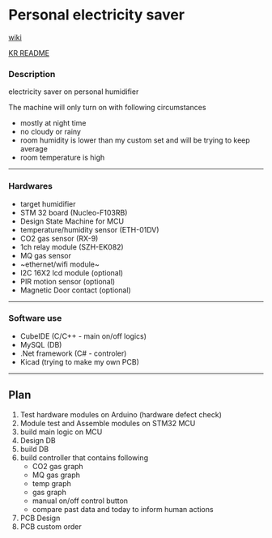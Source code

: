 # Personal electricity saver

[wiki](https://github.com/JulyJun/pes/wiki)

[KR README](https://github.com/JulyJun/pes/blob/main/READMEko.md)

### Description
 electricity saver on personal humidifier


 
The machine will only turn on with following circumstances

- mostly at night time
- no cloudy or rainy
- room humidity is lower than my custom set and will be trying to keep average
- room temperature is high

* * *

### Hardwares
- target humidifier
- STM 32 board (Nucleo-F103RB)
- Design State Machine for MCU
- temperature/humidity sensor (ETH-01DV)
- CO2 gas sensor (RX-9)
- 1ch relay module (SZH-EK082)
- MQ gas sensor
- ~ethernet/wifi module~
- I2C 16X2 lcd module (optional)
- PIR motion sensor (optional)
- Magnetic Door contact (optional)

 * * *

### Software use
- CubeIDE (C/C++ - main on/off logics)
- MySQL (DB)
- .Net framework (C# - controler)
- Kicad (trying to make my own PCB)

* * *

## Plan

1. Test hardware modules on Arduino (hardware defect check)
2. Module test and Assemble modules on STM32 MCU
3. build main logic on MCU
4. Design DB
5. build DB
6. build controller that contains following
   - CO2 gas graph
   - MQ gas graph
   - temp graph
   - gas graph
   - manual on/off control button
   - compare past data and today to inform human actions
7. PCB Design
8. PCB custom order
